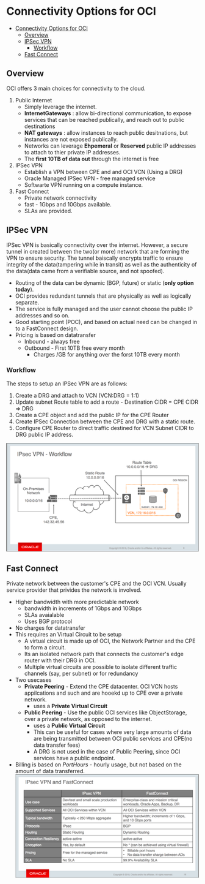 # Connectivity Options for OCI

* [Connectivity Options for OCI](#connectivity-options-for-oci)
  * [Overview](#overview)
  * [IPSec VPN](#ipsec-vpn)
    * [Workflow](#workflow)
  * [Fast Connect](#fast-connect)


## Overview
OCI offers 3 main choices for connectivity to the cloud.

1. Public Internet
    * Simply leverage the internet.
    * __InternetGateways__ : allow bi-directional communication, to expose services that can be reached publically, and reach out to public destinations
    * __NAT gateways__ : allow instances to reach public desitnations, but instances are not exposed publically.
    * Networks can leverage __Ehpemeral__ or __Reserved__ public IP addresses to attach to thier private IP addresses.
    * The __first 10TB of data out__ through the internet is free
2. IPSec VPN
   * Establish a VPN between CPE and and OCI VCN (Using a DRG)
   * Oracle Managed IPSec VPN - free managed service
   * Softwarte VPN running on a compute instance.
3. Fast Connect
   * Private network connectivity
   * fast - 1Gbps and 10Gbps available.
   * SLAs are provided.

## IPSec VPN

IPSec VPN is basically connectivity over the internet. However, a secure tunnel in created between the two(or more) network that are forming the VPN to ensure security. The tunnel baiscally encrypts traffic to ensure integrity of the data(tampering while in transit) as well as the authenticity of the data(data came from a verifiable source, and not spoofed).

* Routing of the data can be dynamic (BGP, future) or static (__only option today__).
* OCI provides redundant tunnels that are physically as well as logically separate.
* The service is fully managed and the user cannot choose the public IP addresses and so on.
* Good starting point (POC), and based on actual need can be changed in to a FastConnect design.
* Pricing is based on datatransfer
  * Inbound - always free 
  * Outbound - First 10TB free every month
    * Charges /GB for anything over the forst 10TB every month

### Workflow

The steps to setup an IPSec VPN are as follows:

1. Create a DRG and attach to VCN (VCN:DRG = 1:1)
2. Update subnet Route table to add a route - Destination CIDR = CPE CIDR => DRG
3. Create a CPE object and add the public IP for the CPE Router
4. Create IPSec Connection between the CPE and DRG with a static route.
5. Configure CPE Router to direct traffic destined for VCN Subnet CIDR to DRG public IP address.

![IPSec VPN Setup](network/images/IPSecVPN.png)

## Fast Connect

Private network between the customer's CPE and the OCI VCN. Usually service provider that privides the network is involved.

* Higher bandwidth with more predictable network
  * bandwidth in increments of 1Gbps and 10Gbps
  * SLAs avaialable
  * Uses BGP protocol
* No charges for datatransfer
* This requires an Virtual Circuit to be setup
  * A virtual circuit is made up of OCI, the Network Partner and the CPE to form a circuit.
  * Its an isolated network path that connects the customer's edge router with their DRG in OCI.
  * Multiple virtual circuits are possible to isolate different traffic channels (say, per subnet) or for redundancy
* Two usecases
  * __Private Peering__ - Extend the CPE datacenter. OCI VCN hosts appilcations and such and are hooekd up to CPE over a private network.
    * uses a __Private Virtual Circuit__
  * __Public Peering__ - Use the public OCI services like ObjectStorage, over a private network, as opposed to the internet.
    * uses a __Public Virtual Circuit__
    * This can be useful for cases where very large amounts of data are being transmitted between OCI public services and CPE(no data transfer fees)
    * A DRG is not used in the case of Public Peering, since OCI services have a public endpoint.
* Billing is based on _PortHours_ - hourly usage, but not based on the amount of data transferred.
![IPsecVPN vs FastConnect](network/images/IpsecVsFastConnect.png)